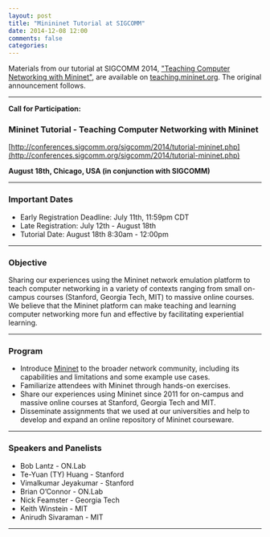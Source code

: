 ```yaml
---
layout: post
title: "Minininet Tutorial at SIGCOMM"
date: 2014-12-08 12:00
comments: false
categories:
---
```

Materials from our tutorial at SIGCOMM 2014,
["Teaching Computer Networking with Mininet"](http://conferences.sigcomm.org/sigcomm/2014/tutorial-mininet.php), are available on
[teaching.mininet.org](http://teaching.mininet.org).
The original announcement follows.

---

**Call for Participation:**

### Mininet Tutorial - Teaching Computer Networking with Mininet

[http://conferences.sigcomm.org/sigcomm/2014/tutorial-mininet.php](http://conferences.sigcomm.org/sigcomm/2014/tutorial-mininet.php)

**August 18th, Chicago, USA (in conjunction with SIGCOMM)**

---

### Important Dates

* Early Registration Deadline: July 11th, 11:59pm CDT
* Late Registration: July 12th - August 18th
* Tutorial Date: August 18th 8:30am - 12:00pm

---

### Objective

Sharing our experiences using the Mininet network
emulation platform to teach computer networking in a variety of
contexts ranging from small on-campus courses (Stanford, Georgia Tech,
MIT) to massive online courses. We believe that the Mininet platform
can make teaching and learning computer networking more fun and
effective by facilitating experiential learning.

---

### Program

* Introduce [Mininet](http://mininet.org) to the broader network community, including its capabilities and limitations and some example use cases.
* Familiarize attendees with Mininet through hands-on exercises.
* Share our experiences using Mininet since 2011 for on-campus and massive online courses at Stanford, Georgia Tech and MIT.
* Disseminate assignments that we used at our universities and help to develop and expand an online repository of Mininet courseware.

---

### Speakers and Panelists

- Bob Lantz - ON.Lab
- Te-Yuan (TY) Huang - Stanford
- Vimalkumar Jeyakumar - Stanford
- Brian O’Connor - ON.Lab
- Nick Feamster - Georgia Tech
- Keith Winstein - MIT
- Anirudh Sivaraman - MIT

---
